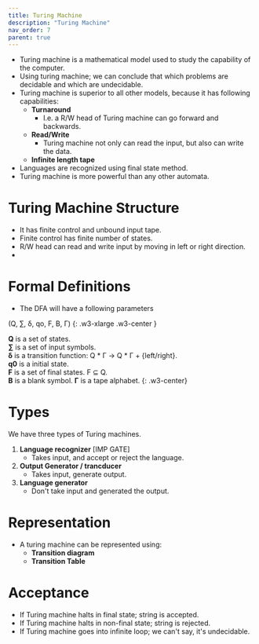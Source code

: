 ```yaml
---
title: Turing Machine
description: "Turing Machine"
nav_order: 7
parent: true
---
```


- Turing machine is a mathematical model used to study the capability of the computer.
- Using turing machine; we can conclude that which problems are decidable and which are undecidable.
- Turing machine is superior to all other models, because it has following capabilities:
    - **Turnaround**
        - I.e. a R/W head of Turing machine can go forward and backwards.
    - **Read/Write**
        - Turing machine not only can read the input, but also can write the data.
    - **Infinite length tape**
- Languages are recognized using final state method.
- Turing machine is more powerful than any other automata.

# Turing Machine Structure

- It has finite control and unbound input tape.
- Finite control has finite number of states.
- R/W head can read and write input by moving in left or right direction.
- 

# Formal Definitions

- The DFA will have a following parameters

(Q, ∑, δ, qo, F, B, Γ)
{: .w3-xlarge .w3-center }

**Q** is a set of states.<br>
**∑** is a set of input symbols.<br>
**δ** is a transition function: Q * Γ -> Q * Γ + {left/right}.<br>
**q0** is a initial state.<br>
**F** is a set of final states. F ⊆ Q.<br>
**B** is a blank symbol.
**Γ** is a tape alphabet.
{: .w3-center}

# Types

We have three types of Turing machines.

1. **Language recognizer** [IMP GATE]
    - Takes input, and accept or reject the language.
2. **Output Generator / trancducer**
    - Takes input, generate output.
3. **Language generator**
    - Don't take input and generated the output.

# Representation

- A turing machine can be represented using:
    - **Transition diagram**
    - **Transition Table**

# Acceptance 

- If Turing machine halts in final state; string is accepted.
- If Turing machine halts in non-final state; string is rejected.
- If Turing machine goes into infinite loop; we can't say, it's undecidable.
